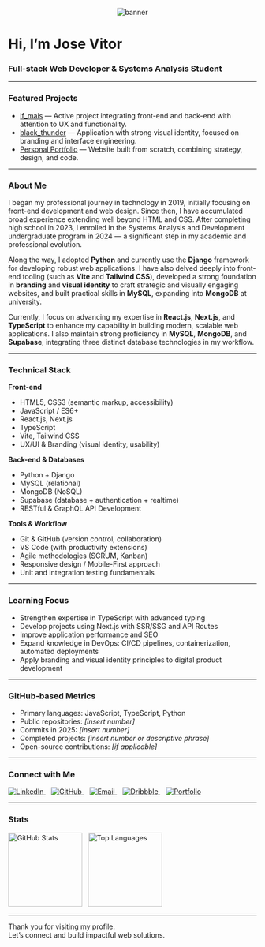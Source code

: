 <p align="center">
  <img src="https://moodle.novasbe.pt/pluginfile.php/673401/course/section/73184/f2px36fy.gif" alt="banner" />
</p>

<h1 align="left">Hi, I’m Jose Vitor</h1>
<h3 align="left">Full-stack Web Developer & Systems Analysis Student</h3>

---

### Featured Projects  
- [if_mais](https://github.com/josevitor555/if_mais.git) — Active project integrating front-end and back-end with attention to UX and functionality.  
- [black_thunder](https://github.com/josevitor555/black_thunder.git) — Application with strong visual identity, focused on branding and interface engineering.  
- [Personal Portfolio](https://josevitor-portfolio.onrender.com/) — Website built from scratch, combining strategy, design, and code.

---

### About Me  
I began my professional journey in technology in 2019, initially focusing on front-end development and web design. Since then, I have accumulated broad experience extending well beyond HTML and CSS. After completing high school in 2023, I enrolled in the Systems Analysis and Development undergraduate program in 2024 — a significant step in my academic and professional evolution.  

Along the way, I adopted **Python** and currently use the **Django** framework for developing robust web applications. I have also delved deeply into front-end tooling (such as **Vite** and **Tailwind CSS**), developed a strong foundation in **branding** and **visual identity** to craft strategic and visually engaging websites, and built practical skills in **MySQL**, expanding into **MongoDB** at university.  

Currently, I focus on advancing my expertise in **React.js**, **Next.js**, and **TypeScript** to enhance my capability in building modern, scalable web applications. I also maintain strong proficiency in **MySQL**, **MongoDB**, and **Supabase**, integrating three distinct database technologies in my workflow.

---

### Technical Stack  

**Front-end**  
- HTML5, CSS3 (semantic markup, accessibility)  
- JavaScript / ES6+  
- React.js, Next.js  
- TypeScript  
- Vite, Tailwind CSS  
- UX/UI & Branding (visual identity, usability)

**Back-end & Databases**  
- Python + Django  
- MySQL (relational)  
- MongoDB (NoSQL)  
- Supabase (database + authentication + realtime)  
- RESTful & GraphQL API Development

**Tools & Workflow**  
- Git & GitHub (version control, collaboration)  
- VS Code (with productivity extensions)  
- Agile methodologies (SCRUM, Kanban)  
- Responsive design / Mobile-First approach  
- Unit and integration testing fundamentals

---

### Learning Focus  
- Strengthen expertise in TypeScript with advanced typing  
- Develop projects using Next.js with SSR/SSG and API Routes  
- Improve application performance and SEO  
- Expand knowledge in DevOps: CI/CD pipelines, containerization, automated deployments  
- Apply branding and visual identity principles to digital product development

---

### GitHub-based Metrics  
- Primary languages: JavaScript, TypeScript, Python  
- Public repositories: *[insert number]*  
- Commits in 2025: *[insert number]*  
- Completed projects: *[insert number or descriptive phrase]*  
- Open-source contributions: *[if applicable]*

---

### Connect with Me  
<p align="left">
  <a href="https://linkedin.com/in/josé-vitor-sousa2003" target="_blank">
    <img src="https://img.shields.io/badge/LinkedIn-0A66C2?style=for-the-badge&logo=linkedin&logoColor=white" alt="LinkedIn"/>
  </a>&nbsp;&nbsp;
  <a href="https://github.com/josevitor555" target="_blank">
    <img src="https://img.shields.io/badge/GitHub-181717?style=for-the-badge&logo=github&logoColor=white" alt="GitHub"/>
  </a>&nbsp;&nbsp;
  <a href="mailto:josevitordesousa123@gmail.com" target="_blank">
    <img src="https://img.shields.io/badge/Email-D14836?style=for-the-badge&logo=gmail&logoColor=white" alt="Email"/>
  </a>&nbsp;&nbsp;
  <a href="https://dribbble.com/kral123" target="_blank">
    <img src="https://img.shields.io/badge/Dribbble-EA4C89?style=for-the-badge&logo=dribbble&logoColor=white" alt="Dribbble"/>
  </a>&nbsp;&nbsp;
  <a href="https://josevitor-portfolio.onrender.com/" target="_blank">
    <img src="https://img.shields.io/badge/Portfolio-000000?style=for-the-badge&logo=vercel&logoColor=white" alt="Portfolio"/>
  </a>
</p>

---

### Stats  
<p align="left">
  <img src="https://github-readme-stats.vercel.app/api?username=josevitor555&show_icons=true&theme=default&hide_border=true&count_private=true" height="150" alt="GitHub Stats" />&nbsp;&nbsp;
  <img src="https://github-readme-stats.vercel.app/api/top-langs/?username=josevitor555&layout=compact&theme=default&hide_border=true" height="150" alt="Top Languages" />
</p>

---

Thank you for visiting my profile.  
Let’s connect and build impactful web solutions.
